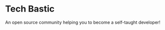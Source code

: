 [//]: <> (README.md file for Tech Bastic website)
# Tech Bastic
An open source community helping you to become a self-taught developer!